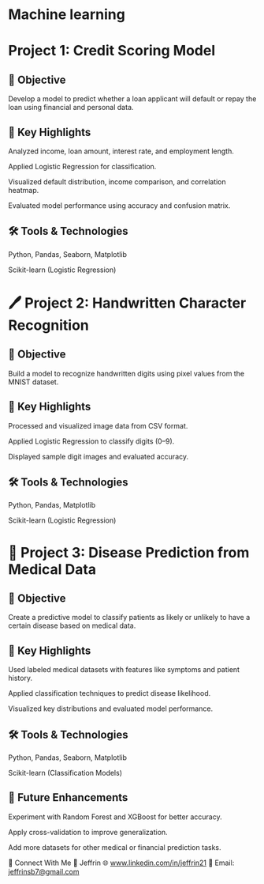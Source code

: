 # Machine learning
# Project 1: Credit Scoring Model

## 🎯 Objective
Develop a model to predict whether a loan applicant will default or repay the loan using financial and personal data.

## 📌 Key Highlights
Analyzed income, loan amount, interest rate, and employment length.

Applied Logistic Regression for classification.

Visualized default distribution, income comparison, and correlation heatmap.

Evaluated model performance using accuracy and confusion matrix.

## 🛠 Tools & Technologies
Python, Pandas, Seaborn, Matplotlib

Scikit-learn (Logistic Regression)

# 🖊 Project 2: Handwritten Character Recognition

## 🎯 Objective
Build a model to recognize handwritten digits using pixel values from the MNIST dataset.

## 📌 Key Highlights
Processed and visualized image data from CSV format.

Applied Logistic Regression to classify digits (0–9).

Displayed sample digit images and evaluated accuracy.

## 🛠 Tools & Technologies
Python, Pandas, Matplotlib

Scikit-learn (Logistic Regression)

# 🏥 Project 3: Disease Prediction from Medical Data

## 🎯 Objective
Create a predictive model to classify patients as likely or unlikely to have a certain disease based on medical data.

## 📌 Key Highlights
Used labeled medical datasets with features like symptoms and patient history.

Applied classification techniques to predict disease likelihood.

Visualized key distributions and evaluated model performance.

## 🛠 Tools & Technologies
Python, Pandas, Seaborn, Matplotlib

Scikit-learn (Classification Models)

## 🚀 Future Enhancements
Experiment with Random Forest and XGBoost for better accuracy.

Apply cross-validation to improve generalization.

Add more datasets for other medical or financial prediction tasks.

🤝 Connect With Me
👤 Jeffrin
🌐 www.linkedin.com/in/jeffrin21
📩 Email: jeffrinsb7@gmail.com
